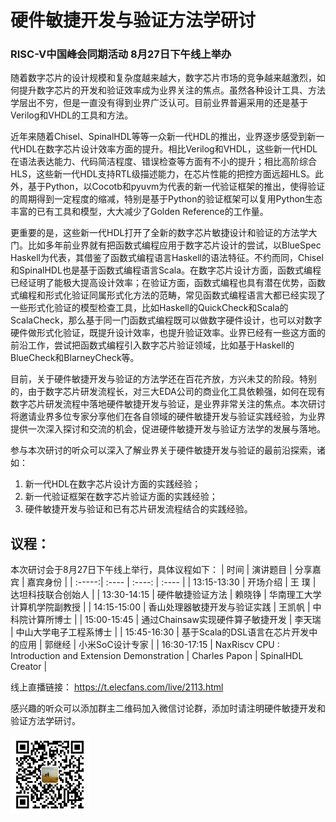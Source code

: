 # 硬件敏捷开发与验证方法学研讨

### RISC-V中国峰会同期活动 8月27日下午线上举办

随着数字芯片的设计规模和复杂度越来越大，数字芯片市场的竞争越来越激烈，如何提升数字芯片的开发和验证效率成为业界关注的焦点。虽然各种设计工具、方法学层出不穷，但是一直没有得到业界广泛认可。目前业界普遍采用的还是基于Verilog和VHDL的工具和方法。



近年来随着Chisel、SpinalHDL等等一众新一代HDL的推出，业界逐步感受到新一代HDL在数字芯片设计效率方面的提升。相比Verilog和VHDL，这些新一代HDL在语法表达能力、代码简洁程度、错误检查等方面有不小的提升；相比高阶综合HLS，这些新一代HDL支持RTL级描述能力，在芯片性能的把控方面远超HLS。此外，基于Python，以Cocotb和pyuvm为代表的新一代验证框架的推出，使得验证的周期得到一定程度的缩减，特别是基于Python的验证框架可以复用Python生态丰富的已有工具和模型，大大减少了Golden Reference的工作量。



更重要的是，这些新一代HDL打开了全新的数字芯片敏捷设计和验证的方法学大门。比如多年前业界就有把函数式编程应用于数字芯片设计的尝试，以BlueSpec Haskell为代表，其借鉴了函数式编程语言Haskell的语法特征。不约而同，Chisel和SpinalHDL也是基于函数式编程语言Scala。在数字芯片设计方面，函数式编程已经证明了能极大提高设计效率；在验证方面，函数式编程也具有潜在优势，函数式编程和形式化验证同属形式化方法的范畴，常见函数式编程语言大都已经实现了一些形式化验证的模型检查工具，比如Haskell的QuickCheck和Scala的ScalaCheck，那么基于同一门函数式编程既可以做数字硬件设计，也可以对数字硬件做形式化验证，既提升设计效率，也提升验证效率。业界已经有一些这方面的前沿工作，尝试把函数式编程引入数字芯片验证领域，比如基于Haskell的BlueCheck和BlarneyCheck等。



目前，关于硬件敏捷开发与验证的方法学还在百花齐放，方兴未艾的阶段。特别的，由于数字芯片研发流程长，对三大EDA公司的商业化工具依赖强，如何在现有数字芯片研发流程中落地硬件敏捷开发与验证，是业界非常关注的焦点。本次研讨将邀请业界多位专家分享他们在各自领域的硬件敏捷开发与验证实践经验，为业界提供一次深入探讨和交流的机会，促进硬件敏捷开发与验证方法学的发展与落地。



参与本次研讨的听众可以深入了解业界关于硬件敏捷开发与验证的最前沿探索，诸如：
1. 新一代HDL在数字芯片设计方面的实践经验；
2. 新一代验证框架在数字芯片验证方面的实践经验；
3. 硬件敏捷开发与验证和已有芯片研发流程结合的实践经验。

## 议程：


本次研讨会于8月27日下午线上举行，具体议程如下：
| 时间 | 演讲题目 | 分享嘉宾 | 嘉宾身份 |
| :-----:| :---- | :----: | :---- |
| 13:15-13:30 | 开场介绍 | 王 璞 | 达坦科技联合创始人 |
| 13:30-14:15 | 硬件敏捷验证方法 | 赖晓铮 | 华南理工大学计算机学院副教授 |
| 14:15-15:00 | 香山处理器敏捷开发与验证实践 | 王凯帆 | 中科院计算所博士 |
| 15:00-15:45 | 通过Chainsaw实现硬件算子敏捷开发 | 李天瑞 | 中山大学电子工程系博士 |
| 15:45-16:30 | 基于Scala的DSL语言在芯片开发中的应用 | 郭继经 | 小米SoC设计专家 |
| 16:30-17:15 | NaxRiscv CPU : Introduction and Extension Demonstration | Charles Papon | SpinalHDL Creator |

线上直播链接：
https://t.elecfans.com/live/2113.html








感兴趣的听众可以添加群主二维码加入微信讨论群，添加时请注明硬件敏捷开发和验证方法学研讨。

<img src="bar_code.jpg" alt="群主二维码" width="25%"/>
